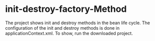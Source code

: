 # init-destroy-factory-Method
The project shows 
init and destroy methods in the bean life cycle. The configuration of the init and destroy methods is done in applicationContext.xml. To show, run the downloaded project.
